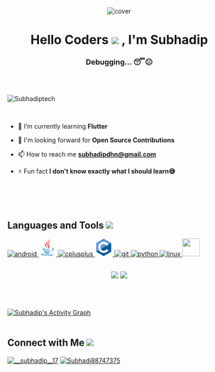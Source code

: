 
<div align="center">
<img width="80%" height = "300px" src="https://cdna.artstation.com/p/assets/images/images/021/690/522/original/julia-nikolskaia-1.gif?1572593466&dl=1" alt="cover" />
</div>
<h1 align="center"> Hello Coders <img width=28 src="https://raw.githubusercontent.com/MartinHeinz/MartinHeinz/master/wave.gif" width="48px"> , I'm Subhadip </h1>
<h3 align="center">Debugging... 😴😐</h3>
<br>
<br>
<p align="left"> <img src="https://komarev.com/ghpvc/?username=Subhadiptech&label=Profile%20views&color=0e75b6&style=flat" alt="Subhadiptech" /> </p>
<br>

- 🌱 I’m currently learning **Flutter**

- 🤝 I'm looking forward for  **Open Source Contributions** 

- 📫 How to reach me **subhadipdhn@gmail.com**

- ⚡ Fun fact **I don't know exactly what I should learn😅**
<br>
<br>
<br>
<h2 align="left"> Languages and Tools <img src = "https://media2.giphy.com/media/QssGEmpkyEOhBCb7e1/giphy.gif?cid=ecf05e47a0n3gi1bfqntqmob8g9aid1oyj2wr3ds3mg700bl&rid=giphy.gif" width = 35px> </h3>
<p align="left"> <a href="https://developer.android.com" target="_blank"> <img src="https://img.icons8.com/color/48/000000/android-studio--v2.png" alt="android" width="40" height="40"/> </a> 
<a href="https://www.java.com" target="_blank"> <img src="https://raw.githubusercontent.com/devicons/devicon/master/icons/java/java-original.svg" alt="java" width="40" height="40"/> </a> 
 <a href="http://www.cplusplus.org" target="_blank"> <img src="https://img.icons8.com/color/48/000000/c-plus-plus-logo.png" alt="cplusplus" width="40" height="40"/> </a>
  <a href="https://www.cprogramming.com/" target="_blank"> <img src="https://raw.githubusercontent.com/devicons/devicon/master/icons/c/c-original.svg" alt="c" width="40" height="40"/> </a> 
 <a href="https://git-scm.com/" target="_blank"> <img src="https://www.vectorlogo.zone/logos/git-scm/git-scm-icon.svg" alt="git" width="40" height="40"/> </a><a href="https://www.python.org/" target="_blank"> <img src="https://img.icons8.com/color/48/000000/python--v1.png" alt="python" width="40" height="40"/> </a><a href="https://www.linux.org/" target="_blank"> <img src="https://img.icons8.com/color/50/000000/linux.png" alt="linux" width="40" height="40"/> </a><a href="https://dart.dev/guides/" target="_blank"> <img src="https://dart.dev/assets/shared/dart/logo+text/horizontal/white-e71fb382ad5229792cc704b3ee7a88f8013e986d6e34f0956d89c453b454d0a5.svg" width="40" height="40"/> </a>
<br>
<br>
<p align="center">
  <img width="48%" src="https://github-readme-stats.vercel.app/api?username=Subhadiptech&show_icons=true&theme=tokyonight" />
  <img width="48%" src="https://github-readme-streak-stats.herokuapp.com/?user=Subhadiptech&theme=tokyonight" />
</p>
<br>
<br>
<br>
<a href="https://github.com/Subhadiptech/Subhadiptech"><img alt=" Subhadip's Activity Graph" src="https://activity-graph.herokuapp.com/graph?username=Subhadiptech&bg_color=1F222E&color=F8D866&line=F85D7F&point=FFFFFF&hide_border=true" /></a>
<br>
<br>
<h2 align="left"> Connect with Me <img width=80  src='https://raw.githubusercontent.com/ShahriarShafin/ShahriarShafin/main/Assets/handshake.gif'> </h2>
<p align="left">
<a href="https://instagram.com/__subhadip__17" target="_blank"><img align="center" src="https://img.icons8.com/color/48/000000/instagram-new.png" alt="__subhadip__17"/></a>
<a href="https://twitter.com/Subhadi88747375?s=08" target="_blank"><img align="center" src="https://img.icons8.com/color/48/000000/twitter--v2.png" alt="Subhadi88747375" /></a></p>

